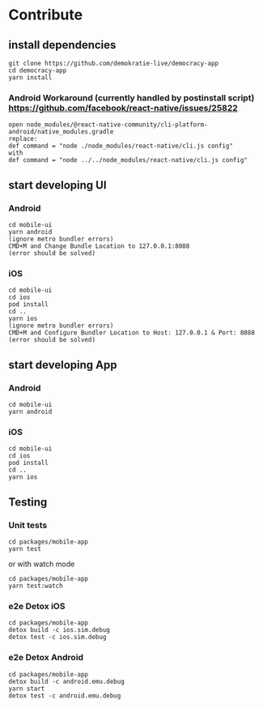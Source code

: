 # Contribute

## install dependencies

```
git clone https://github.com/demokratie-live/democracy-app
cd democracy-app
yarn install
```

### Android Workaround (currently handled by postinstall script) https://github.com/facebook/react-native/issues/25822

```
open node_modules/@react-native-community/cli-platform-android/native_modules.gradle
replace:
def command = "node ./node_modules/react-native/cli.js config"
with
def command = "node ../../node_modules/react-native/cli.js config"
```

## start developing UI

### Android

```
cd mobile-ui
yarn android
(ignore metro bundler errors)
CMD+M and Change Bundle Location to 127.0.0.1:8088
(error should be solved)
```

### iOS

```
cd mobile-ui
cd ios
pod install
cd ..
yarn ios
(ignore metro bundler errors)
CMD+M and Configure Bundler Location to Host: 127.0.0.1 & Port: 8088
(error should be solved)
```

## start developing App

### Android

```
cd mobile-ui
yarn android
```

### iOS

```
cd mobile-ui
cd ios
pod install
cd ..
yarn ios
```

## Testing

### Unit tests

```
cd packages/mobile-app
yarn test
```

or with watch mode

```
cd packages/mobile-app
yarn test:watch
```

### e2e Detox iOS

```
cd packages/mobile-app
detox build -c ios.sim.debug
detox test -c ios.sim.debug
```

### e2e Detox Android

```
cd packages/mobile-app
detox build -c android.emu.debug
yarn start
detox test -c android.emu.debug
```
